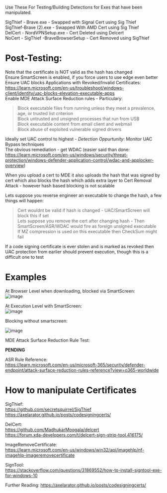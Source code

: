 Use These For Testing/Building Detections for Exes that have been manipulated. 

SigThief - Brave.exe - Swapped with Signal Cert using Sig Thief  
SigThief-Brave (2).exe - Swapped With AMD Cert using Sig Thief  
DelCert - NordVPNSetup.exe - Cert Deleted using Delcert  
NoCert - SigThief -BraveBrowserSetup - Cert Removed using SigThief  

# Post-Testing:

Note that the certificate is NOT valid as the hash has changed  
Ensure SmartScreen is enabled, if you force users to use edge even better  
Ensure UAC blocks Applications with Revoked/Invalid Certificates: https://learn.microsoft.com/en-us/troubleshoot/windows-client/identity/uac-blocks-elevation-executable-apps  
Enable MDE Attack Surface Reduction rules - Particulary:  
> Block executable files from running unless they meet a prevalence, age, or trusted list criterion  
> Block untrusted and unsigned processes that run from USB  
> Block executable content from email client and webmail  
> Block abuse of exploited vulnerable signed drivers  

Ideally set UAC control to highest  - *Detection Oppurtunity*: Monitor UAC Bypass techniques  
The obvious remediation - get WDAC (easier said than done: https://learn.microsoft.com/en-us/windows/security/threat-protection/windows-defender-application-control/wdac-and-applocker-overview)   

When you upload a cert to MDE it also uploads the hash that was signed by cert which also blocks the hash which adds extra layer to Cert Removal Attack - however hash based blocking is not scalable  

Lets suppose you reverse engineer an executable to change the hash, a few things will happen:
>Cert wouldnt be valid if hash is changed - UAC/SmartScreen will block this if set  
>Lets suppose you remove the cert after changing hash - Then SmartScreen/ASR/WDAC would fire as foreign unsigned executable  
>If MZ compression is used on this executable then CheckSum might fail 

If a code signing certificate is ever stolen and is marked as revoked then UAC protection from earlier should prevent execution, though this is a difficult one to test    

# Examples  

At Browser Level when downloading, blocked via SmartScreen:  
![image](https://user-images.githubusercontent.com/55988027/224532539-bfe6cb2a-c904-4c47-a663-decbeafe752c.png)  

At Execution Level with SmartScreen:  
![image](https://user-images.githubusercontent.com/55988027/224532555-60b30708-a7d6-469f-9725-a673e5947fab.png)  

Blocking without smartscreen:  

![image](https://user-images.githubusercontent.com/55988027/224571628-5fce3d24-acba-4f55-b148-2806fb880d51.png)  

MDE Attack Surface Reduction Rule Test:  

**PENDING**  

ASR Rule Reference:  
https://learn.microsoft.com/en-us/microsoft-365/security/defender-endpoint/attack-surface-reduction-rules-reference?view=o365-worldwide  

# How to manipulate Certificates  

SigThief:  
https://github.com/secretsquirrel/SigThief  
https://axelarator.github.io/posts/codesigningcerts/  

DelCert:  
https://github.com/MadhukarMoogala/delcert  
https://forum.xda-developers.com/t/delcert-sign-strip-tool.416175/  

ImageRemoveCertificate:  
https://learn.microsoft.com/en-us/windows/win32/api/imagehlp/nf-imagehlp-imageremovecertificate  

SignTool:  
https://stackoverflow.com/questions/31869552/how-to-install-signtool-exe-for-windows-10  


Further Reading: https://axelarator.github.io/posts/codesigningcerts/  
